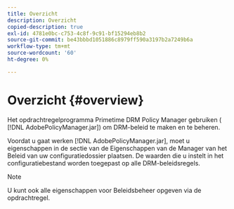 ```yaml
---
title: Overzicht
description: Overzicht
copied-description: true
exl-id: 4781e0bc-c753-4c8f-9c91-bf15294eb8b2
source-git-commit: be43bbbd1051886c8979ff590a3197b2a7249b6a
workflow-type: tm+mt
source-wordcount: '60'
ht-degree: 0%

---
```


# Overzicht {#overview}

Het opdrachtregelprogramma Primetime DRM Policy Manager gebruiken ( [!DNL AdobePolicyManager.jar]) om DRM-beleid te maken en te beheren.

Voordat u gaat werken [!DNL AdobePolicyManager.jar], moet u eigenschappen in de sectie van de Eigenschappen van de Manager van het Beleid van uw configuratiedossier plaatsen. De waarden die u instelt in het configuratiebestand worden toegepast op alle DRM-beleidsregels.

>[!NOTE]
>
>U kunt ook alle eigenschappen voor Beleidsbeheer opgeven via de opdrachtregel.
